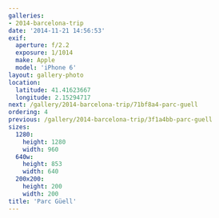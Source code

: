 ```yaml
---
galleries:
- 2014-barcelona-trip
date: '2014-11-21 14:56:53'
exif:
  aperture: f/2.2
  exposure: 1/1014
  make: Apple
  model: 'iPhone 6'
layout: gallery-photo
location:
  latitude: 41.41623667
  longitude: 2.15294717
next: /gallery/2014-barcelona-trip/71bf8a4-parc-guell
ordering: 4
previous: /gallery/2014-barcelona-trip/3f1a4bb-parc-guell
sizes:
  1280:
    height: 1280
    width: 960
  640w:
    height: 853
    width: 640
  200x200:
    height: 200
    width: 200
title: 'Parc Güell'
---
```

